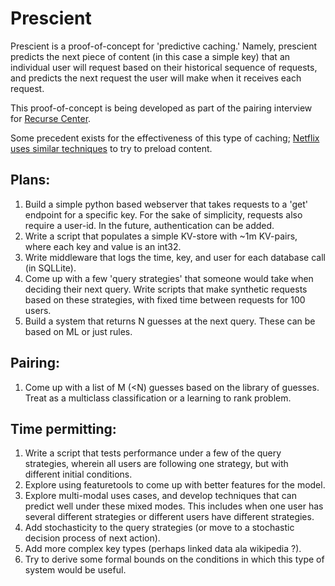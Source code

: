 # Prescient

Prescient is a proof-of-concept for 'predictive caching.' Namely, prescient predicts the next piece of content
(in this case a simple key) that an individual user will request based on their historical sequence of requests,
and predicts the next request the user will make when it receives each request.

This proof-of-concept is being developed as part of the pairing interview for [Recurse Center](https://www.recurse.com/).

Some precedent exists for the effectiveness of this type of caching; [Netflix uses similar techniques](https://netflixtechblog.com/using-machine-learning-to-improve-streaming-quality-at-netflix-9651263ef09f) to try to preload content.

## Plans:

1. Build a simple python based webserver that takes requests to a 'get' endpoint for a specific key. For the sake of
simplicity, requests also require a user-id. In the future, authentication can be added.
2. Write a script that populates a simple KV-store with \~1m KV-pairs, where each key and value is an int32.
3. Write middleware that logs the time, key, and user for each database call (in SQLLite).
4. Come up with a few 'query strategies' that someone would take when deciding their next query. Write scripts that make
synthetic requests based on these strategies, with fixed time between requests for 100 users.
5. Build a system that returns N guesses at the next query. These can be based on ML or just rules.



## Pairing:
1. Come up with a list of M (<N) guesses based on the library of guesses. Treat as a multiclass classification or a
learning to rank problem.

## Time permitting:
1. Write a script that tests performance under a few of the query strategies, wherein all users are following one
strategy, but with different initial conditions.
2. Explore using featuretools to come up with better features for the model.
3. Explore multi-modal uses cases, and develop techniques that can predict well under these mixed modes. This includes
when one user has several different strategies or different users have different strategies.
4. Add stochasticity to the query strategies (or move to a stochastic decision process of next action).
5. Add more complex key types (perhaps linked data ala wikipedia ?).
5. Try to derive some formal bounds on the conditions in which this type of system would be useful.

